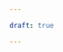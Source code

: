 ```yaml
---

draft: true

---
```

<!--
.. title: Guía para Creación de Videos
.. slug: es
.. date: 2019-04-08
.. author: 
.. tags: videos, guideline
.. category: guideline
.. link: 
.. description: 
.. type: text
-->

<!-- # [ES] Guía para Creación de Videos -->
